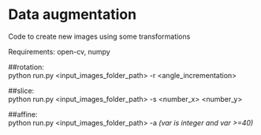 # Data augmentation
Code to create new images using some transformations


Requirements: open-cv, numpy


##rotation: 	
python run.py  <input_images_folder_path>  -r  <number>    <angle_incrementation> 


##slice:		
python run.py  <input_images_folder_path>  -s  <number_x>  <number_y> 


##affine:	
python run.py  <input_images_folder_path>  -a  <var>     (var is integer and var >=40)
